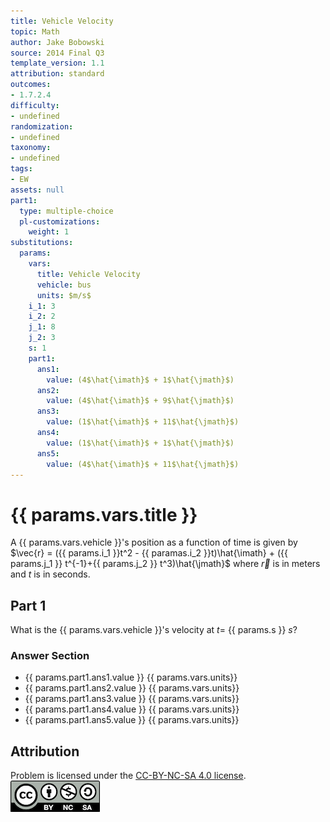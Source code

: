 ```yaml
---
title: Vehicle Velocity
topic: Math
author: Jake Bobowski
source: 2014 Final Q3
template_version: 1.1
attribution: standard
outcomes:
- 1.7.2.4
difficulty:
- undefined
randomization:
- undefined
taxonomy:
- undefined
tags:
- EW
assets: null
part1:
  type: multiple-choice
  pl-customizations:
    weight: 1
substitutions:
  params:
    vars:
      title: Vehicle Velocity
      vehicle: bus
      units: $m/s$
    i_1: 3
    i_2: 2
    j_1: 8
    j_2: 3
    s: 1
    part1:
      ans1:
        value: (4$\hat{\imath}$ + 1$\hat{\jmath}$)
      ans2:
        value: (4$\hat{\imath}$ + 9$\hat{\jmath}$)
      ans3:
        value: (1$\hat{\imath}$ + 11$\hat{\jmath}$)
      ans4:
        value: (1$\hat{\imath}$ + 1$\hat{\jmath}$)
      ans5:
        value: (4$\hat{\imath}$ + 11$\hat{\jmath}$)
---
```

# {{ params.vars.title }}
A {{ params.vars.vehicle }}'s position as a function of time is given by $\vec{r} = ({{ params.i_1 }}t^2 - {{ paramas.i_2 }}t)\hat{\imath} + ({{ params.j_1 }} t^{-1}+{{ params.j_2 }} t^3)\hat{\jmath}$ where $\vec{r}$ is in meters and $t$ is in seconds.

## Part 1

What is the {{ params.vars.vehicle }}'s velocity at $t=$ {{ params.s }} $s$?

### Answer Section

- {{ params.part1.ans1.value }} {{ params.vars.units}}
- {{ params.part1.ans2.value }} {{ params.vars.units}}
- {{ params.part1.ans3.value }} {{ params.vars.units}}
- {{ params.part1.ans4.value }} {{ params.vars.units}}
- {{ params.part1.ans5.value }} {{ params.vars.units}}

## Attribution

Problem is licensed under the [CC-BY-NC-SA 4.0 license](https://creativecommons.org/licenses/by-nc-sa/4.0/).<br> ![The Creative Commons 4.0 license requiring attribution-BY, non-commercial-NC, and share-alike-SA license.](https://raw.githubusercontent.com/firasm/bits/master/by-nc-sa.png)
